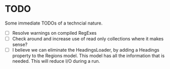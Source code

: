 # TODO

Some immediate TODOs of a techncial nature.

- [ ] Resolve warnings on compiled RegExes
- [ ] Check around and increase use of read only collections where it makes sense?
- [ ] I believe we can eliminate the HeadingsLoader, by adding a Headings property to the Regions model.  This model has all the information that is needed.  This will reduce I/O during a run.

